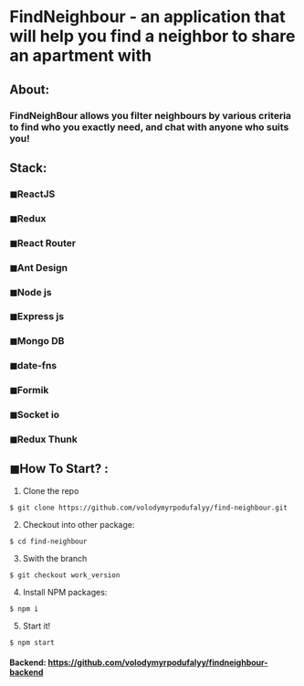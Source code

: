 # FindNeighbour - an application that will help you find a neighbor to share an apartment with 

## About:

### FindNeighBour allows you filter neighbours by various criteria to find who you exactly need, and chat with anyone who suits you!

## Stack:

### ◼ReactJS

### ◼Redux

### ◼React Router

### ◼Ant Design

### ◼Node js

### ◼Express js

### ◼Mongo DB

### ◼date-fns

### ◼Formik

### ◼Socket io

### ◼Redux Thunk

## ◼How To Start? :
1. Clone the repo</br>
```
$ git clone https://github.com/volodymyrpodufalyy/find-neighbour.git
```
2. Checkout into other package:
```
$ cd find-neighbour
```
3. Swith the branch
```
$ git checkout work_version
```
4. Install NPM packages:
```
$ npm i
```
5. Start it!
```
$ npm start
```

#### Backend: https://github.com/volodymyrpodufalyy/findneighbour-backend

